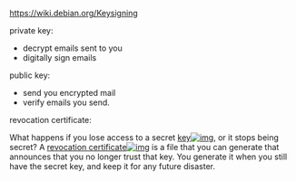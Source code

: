 <https://wiki.debian.org/Keysigning>

private key: 

* decrypt emails sent to you
* digitally sign emails

public key:

* send you encrypted mail
* verify emails you send.



revocation certificate:

What happens if you lose access to a secret [key![img](https://ssd.eff.org/sites/all/themes/ssd/img/info.png)](https://ssd.eff.org/en/glossary/key), or it stops being secret? A [revocation certificate![img](https://ssd.eff.org/sites/all/themes/ssd/img/info.png)](https://ssd.eff.org/en/glossary/revocation-certificate) is a file that you can generate that announces that you no longer trust that key. You generate it when you still have the secret key, and keep it for any future disaster.